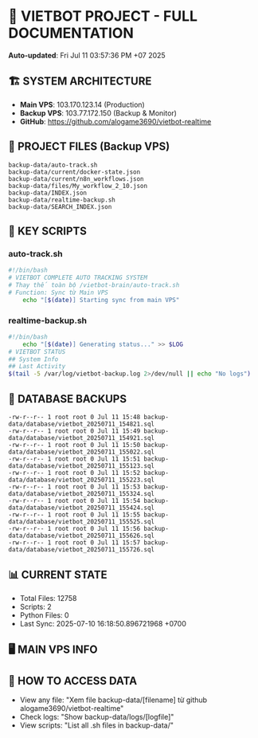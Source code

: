 # 🤖 VIETBOT PROJECT - FULL DOCUMENTATION
**Auto-updated**: Fri Jul 11 03:57:36 PM +07 2025

## 🏗️ SYSTEM ARCHITECTURE
- **Main VPS**: 103.170.123.14 (Production)
- **Backup VPS**: 103.77.172.150 (Backup & Monitor)
- **GitHub**: https://github.com/alogame3690/vietbot-realtime

## 📁 PROJECT FILES (Backup VPS)
```
backup-data/auto-track.sh
backup-data/current/docker-state.json
backup-data/current/n8n_workflows.json
backup-data/files/My_workflow_2_10.json
backup-data/INDEX.json
backup-data/realtime-backup.sh
backup-data/SEARCH_INDEX.json
```

## 🔧 KEY SCRIPTS
### auto-track.sh
```bash
#!/bin/bash
# VIETBOT COMPLETE AUTO TRACKING SYSTEM
# Thay thế toàn bộ /vietbot-brain/auto-track.sh
# Function: Sync từ Main VPS
    echo "[$(date)] Starting sync from main VPS"
```
### realtime-backup.sh
```bash
#!/bin/bash
    echo "[$(date)] Generating status..." >> $LOG
# VIETBOT STATUS
## System Info
## Last Activity
$(tail -5 /var/log/vietbot-backup.log 2>/dev/null || echo "No logs")
```

## 💾 DATABASE BACKUPS
```
-rw-r--r-- 1 root root 0 Jul 11 15:48 backup-data/database/vietbot_20250711_154821.sql
-rw-r--r-- 1 root root 0 Jul 11 15:49 backup-data/database/vietbot_20250711_154921.sql
-rw-r--r-- 1 root root 0 Jul 11 15:50 backup-data/database/vietbot_20250711_155022.sql
-rw-r--r-- 1 root root 0 Jul 11 15:51 backup-data/database/vietbot_20250711_155123.sql
-rw-r--r-- 1 root root 0 Jul 11 15:52 backup-data/database/vietbot_20250711_155223.sql
-rw-r--r-- 1 root root 0 Jul 11 15:53 backup-data/database/vietbot_20250711_155324.sql
-rw-r--r-- 1 root root 0 Jul 11 15:54 backup-data/database/vietbot_20250711_155424.sql
-rw-r--r-- 1 root root 0 Jul 11 15:55 backup-data/database/vietbot_20250711_155525.sql
-rw-r--r-- 1 root root 0 Jul 11 15:56 backup-data/database/vietbot_20250711_155626.sql
-rw-r--r-- 1 root root 0 Jul 11 15:57 backup-data/database/vietbot_20250711_155726.sql
```

## 📊 CURRENT STATE
- Total Files: 12758
- Scripts: 2
- Python Files: 0
- Last Sync: 2025-07-10 16:18:50.896721968 +0700

## 🖥️ MAIN VPS INFO


## 🚨 HOW TO ACCESS DATA
- View any file: "Xem file backup-data/[filename] từ github alogame3690/vietbot-realtime"
- Check logs: "Show backup-data/logs/[logfile]"
- View scripts: "List all .sh files in backup-data/"
